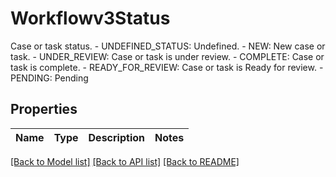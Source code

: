 # Workflowv3Status

Case or task status.   - UNDEFINED_STATUS: Undefined.  - NEW: New case or task.  - UNDER_REVIEW: Case or task is under review.  - COMPLETE: Case or task is complete.  - READY_FOR_REVIEW: Case or task is Ready for review.  - PENDING: Pending

## Properties

Name | Type | Description | Notes
------------ | ------------- | ------------- | -------------

[[Back to Model list]](../README.md#documentation-for-models) [[Back to API list]](../README.md#documentation-for-api-endpoints) [[Back to README]](../README.md)


